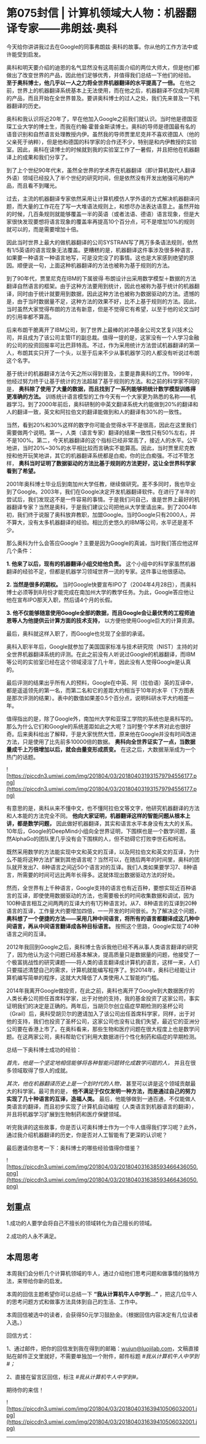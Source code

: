 # 第075封信 | 计算机领域大人物：机器翻译专家——弗朗兹·奥科

今天给你讲讲我过去在Google的同事弗朗兹·奥科的故事。你从他的工作方法中或许能受到启发。

奥科和明天要介绍的迪恩的名气显然没有这周前面介绍的两位大师大，但是他们都做出了改变世界的产品，因此他们足够优秀，并值得我们总结一下他们的经验。 **至于奥科博士，他几乎以一人之力将全世界机器翻译的水平提高了一倍。** 在他之前，世界上的机器翻译系统基本上无法使用，而在他之后，机器翻译不仅成为可用的产品，而且开始在全世界普及。要讲奥科博士的过人之处，我们先来普及一下机器翻译的历史。

奥科和我认识将近20年了，早在他加入Google之前我们就认识。当时他是德国亚琛工业大学的博士生，而我在约翰∙霍普金斯读博士。奥科的导师是德国最有名的语音识别和自然语言处理教授内伊。虽然我的导师贾里尼克并不喜欢德国人（他的父亲死于纳粹），但是他和德国的科学家的合作还不少，特别是和内伊教授的实验室。因此，奥科在读博士的时候就到我的实验室工作了一暑假，并且把他在机器翻译上的成果和我们分享了。

到了上个世纪90年代末，虽然全世界的学术界在机器翻译（即计算机取代人翻译外语）领域已经投入了半个世纪的研究时间，但是依然没有开发出勉强可用的产品，而且看不到曙光。

过去，主流的机器翻译专家依然采用让计算机模仿人学外语的方式解决机器翻译问题，而大量的工作花在了写一大堆语法规则上，和想尽办法表达语意上。虽然开始的时候，几百条规则就能够覆盖一半的英语（或者法语、德语）语言现象，但是大家很快发现要想将语言现象的覆盖率再提高10个百分点，可不是增加10%的规则就可以的，而是需要增加十倍。

因此当时世界上最大的做机器翻译的公司SYSTRAN写了两万多条语法规则，依然有1/5英语的语言现象无法覆盖。更糟糕的是，机器翻译这件事涉及很多种语言，如果要一种语言一种语言地写，可是没完没了的事情。这也是大家感到绝望的原因。顺便说一句，上面这种机器翻译的方法也被称为基于规则的方法。

到了90年代，贾里尼克在IBM的下属彼得∙布朗设计出采用数学模型＋数据的方法翻译自然语言的框架。由于这种方法要用到统计，因此也被称为基于统计的机器翻译，同时由于统计就要用到数据，因此这种方法也被称为数据驱动的方法。遗憾的是，由于当时数据量不足，这种方法的效果不好，比不上基于规则的方法。因此，当时虽然大家觉得布朗的方法有新意，但是不觉得它有希望，以至于他的论文当时的引用率都不算高。

后来布朗干脆离开了IBM公司，到了世界上最棒的对冲基金公司文艺复兴技术公司，并且成为了该公司主管IT的副总裁。值得一提的是，这家没有一个人学习金融的公司的投资回报率可比巴菲特高。不过，作为采用统计方法尝试机器翻译的第一人，布朗其实只开了一个头，以至于后来不少从事机器学习的人都没有听说过布朗这个名字。

基于统计的机器翻译方法今天之所以得到普及，主要是靠奥科的工作。1999年，他经过努力终于让基于统计的方法超越了基于规则的方法。和之前的科学家不同的是， **奥科除了使用了大量的数据，而且找到了一系列能够把统计数学模型训练得更准确的方法。** 训练统计语言模型的工作今天有一个大家更为熟悉的名称——机器学习。到了2000年前后，奥科研制的中英文翻译系统大约能做到20%的翻译和人的翻译一致，英文和阿拉伯文的翻译能做到和人的翻译有30%的一致性。

当然，看到20%和30%这样的数字你可能会觉得水平不是很高，因此在这里我们需要做两个说明。第一，人类（语言专家）翻译的结果一致性只有50%左右，并不是100%。第二，今天机器翻译的这个指标已经非常高了，接近人的水平。公平地讲，当时20%~30%的水平相比较而言确实不能算高。因此，当时贾里尼克教授和他开玩笑地讲，其它的机器翻译系统都是白痴，你的比白痴强。不过不管怎样， **奥科当时证明了数据驱动的方法比基于规则的方法更好，这让全世界科学家看到了希望。**

2001年奥科博士毕业后到南加州大学任教，继续做研究。差不多同时，我也毕业到了Google。2003年，我们在Google决定开发机器翻译软件。在进行了半年的尝试后，我们发现这不是一件容易的事情。于是我们问自己，谁是世界上最好的机器翻译专家？当然是奥科，于是我们建议公司把他从大学里请出来。到了2004年初，我们终于说服了奥科放弃教职，加盟Google。当时Google只有2000人，并不算大，没有太多机器翻译的经验。相比历史悠久的IBM等公司，水平还是差不少。

那么奥科为什么会答应Google？主要是因为Google的真诚，当时我们答应他这样几个条件：

 **1. 他来了以后，现有的机器翻译小组交给他负责。** 这个小组中的科学家虽然机器翻译的经验不足，但都是机器学习领域世界一流的专家。这件事让他很感动。

 **2. 当然是很多的期权。** 当时Google快要宣布IPO了（2004年4月28日），而奥科博士必须等到8月份才能完成在南加州大学的教学任务。为此，Google答应他让他在宣布IPO那天入职，然后请4个月的长假。

 **3. 他不仅能够随意使用Google全部的数据，而且Google会让最优秀的工程师迪恩等人为他提供云计算方面的技术支持，** 以方便他使用Google巨大的计算资源。

最后，奥科就这样入职了，而Google也兑现了全部的承诺。

奥科入职半年后，Google就参加了美国国家标准与技术研究院（NIST）主持的对全世界机器翻译系统的评测。在此之前没有人听说过Google的机器翻译，而IBM等公司的实验室已经在这个领域浸淫了几十年，因此没有人觉得Google是认真的。

最后评测的结果出乎所有人的预料，Google在中英、阿（拉伯语）英的互译中，都是遥遥领先的第一名，而第二名和它的差距大约相当于10年的水平（下方图表是那次评测的结果）。表中的数值如果差0.5个百分点，说明科研水平大约相差一年。

值得指出的是，除了Google外，南加州大学和亚琛工学院的系统也是奥科写的。那么为什么它们和Google的系统差距如此之大呢？当时整个学术界对此也很好奇。后来奥科给出了解释，于是大家恍然大悟，原来他在Google并没有时间改进方法，只是使用了比先前多10000倍的数据。 **奥科向全世界证实了一点，当数据量成千上万倍增加以后，就会由量变形成质变。** 在这之后，大数据渐渐成为一个热门的话题。

![https://piccdn3.umiwi.com/img/201804/03/201804031931579794556177.png](https://piccdn3.umiwi.com/img/201804/03/201804031931579794556177.png)

有意思的是，奥科从来不懂中文，也不懂阿拉伯文等文字，他研究机器翻译的方法和人本能的方法完全不同。 **他向大家证明，机器翻译这样的智能问题从根本上讲，都是数学问题，** 因此做好机器翻译，其实和语言水平本身没有太大的关系。10年后，Google的DeepMind小组向全世界证明，下围棋也是一个数学问题，虽然AlphaGo的团队里几乎没有会下围棋的人，但不妨碍它打败李世石和柯洁。

既然采用数学的方法能实现中文和英文的互译，以及阿拉伯文和英文的互译，为什么不能将这种方法扩展到其他语言呢？当然可以，在随后两年的时间里，奥科的团队就开发出7、8种语言之间近50个语言对的互译。我们人类如果要学习7、8种语言，所需要的时间可远比两年长得多。这就体现出数据驱动方法的好处。

然而，全世界有上千种语言，Google支持的语言也有近百种，要想实现近百种语言的互译，即使使用数据驱动的方法，也需要极长的时间收集数据和调试，因为100种语言相互之间两两的互译大约有1万种语言对。从7、8种语言的互译到20种语言的互译，工作量大约要增加四倍，一一开发的时间很长。为了解决这个问题， **奥科想了一个便捷的方法——采用几种中间语言，将所有的语言都翻译成这几种中间语言，再从中间语言翻译成各种目标语言。** 按照这个思路，Google实现了40种语言之间的互译。

2012年我回到Google之后，奥科博士告诉我他已经不再从事人类语言翻译的研究了，因为他认为这个问题已经基本解决，提高质量只是数据量的问题，他接受了一个极富挑战性的研究课题——将人类的语言翻译成计算机的语言，这样一来，人们只要描述清楚自己的需求，计算机就能编写程序了。到2014年，奥科已经能让计算机编写简单的程序，这就大大降低了人类使用人工智能的门槛。

2014年我离开Google做投资，在此之前，奥科也离开了Google到大数据医疗的人类长寿公司担任首席科学家，出于对他的支持，我的基金投资了这家公司，事实证明我们的决定是正确的。两年后，当胡贝尔创立癌症早期检测的圣杯公司（Grail）后，奥科受胡贝尔的邀请加入了该公司出任首席科学家，同样，出于对他的支持，我们也投资了圣杯公司，这家公司也没有让我们失望，最近它的亚洲分公司要在香港上市了。在奥科看来，那些生物和医疗问题在很大程度上也是数学问题。在这两家公司，奥科帮助它们利用大数据进行个性化制药和癌症的早期检测。

总结一下奥科博士成功的经验：

 *首先，他是一个坚定地相信能够将各种智能问题转化成数学问题的人，* 并且在很多领域取得了惊人的成就。

 *其次，他在机器翻译历史上是一个划时代的人物，* 甚至可以讲是这个领域贡献最大的科学家。最可贵的是， **他不满足于仅仅发明一种方法，而是通过自己的努力实现了几十种语言的互译，造福人类。** 最后，他能够做到一通百通，不仅能做人类语言的翻译，而且初步实现了计算机自动编程（人类语言到机器语言的翻译），并且将机器学习扩展到生物制药和医疗保健领域。

听完我讲的这些故事，你是否认可奥科博士作为一个牛人值得我们学习呢？此外，通过我介绍机器翻译的历史，你是否对人工智能有了更深的认识呢？

最后邀请你思考一下：奥科博士的哪些经验值得你借鉴？

![https://piccdn3.umiwi.com/img/201804/03/201804031638593466436050.png](https://piccdn3.umiwi.com/img/201804/03/201804031638593466436050.png)

## 划重点

1.成功的人要学会将自己不擅长的领域转化为自己擅长的领域。

2.成功的人永不满足。

## 本周思考

本周我们会分析几个计算机领域的牛人，通过介绍他们思考问题和做事情的独特方法，来带给你新的启发。

本周的回信主题希望你可以总结一下 **“我从计算机牛人中学到...”** ，把这几位牛人的思考问题方式和做事方法具体到自己的生活、工作中。

本周回信被选中的读者，会获得50元学习鼓励金。（根据回信内容决定有几位读者入选。）

回信方式：

1、通过邮件，把你的回信发到我在得到的邮箱：wujun@luojilab.com，文稿直接贴在邮件正文里就好，不需要单独加一个附件，邮件标题 *#我从计算机牛人中学到#；*

2、直接在留言区回信，标注 *#我从计算机牛人中学到#。*

期待你的来信！

![https://piccdn3.umiwi.com/img/201804/03/201804031639410506032001.jpg](https://piccdn3.umiwi.com/img/201804/03/201804031639410506032001.jpg)

---
